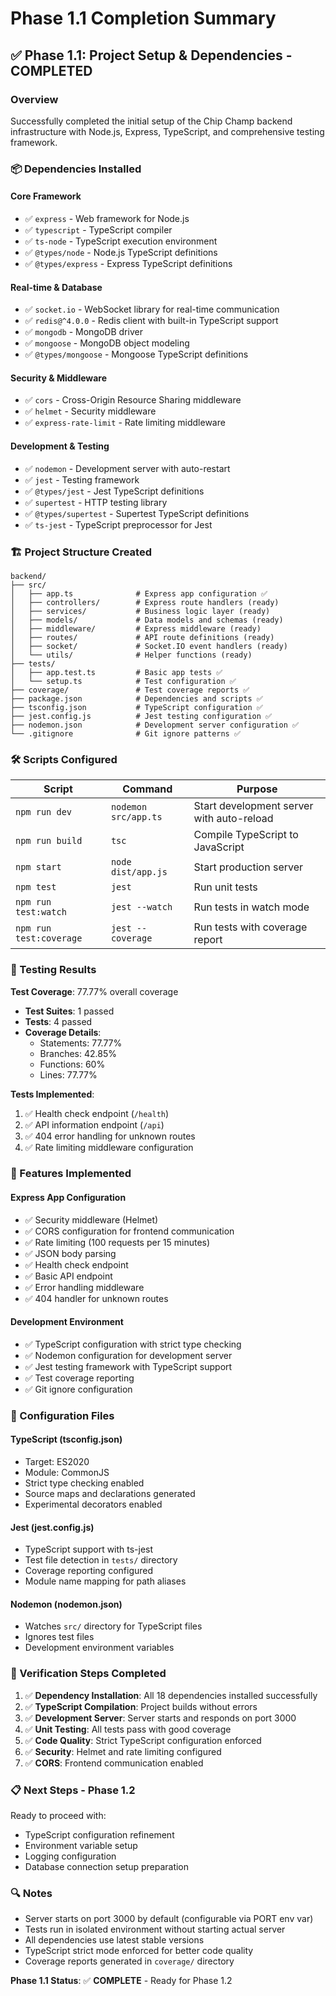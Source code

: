 # Phase 1.1 Completion Summary

## ✅ Phase 1.1: Project Setup & Dependencies - COMPLETED

### Overview
Successfully completed the initial setup of the Chip Champ backend infrastructure with Node.js, Express, TypeScript, and comprehensive testing framework.

### 📦 Dependencies Installed

#### Core Framework
- ✅ `express` - Web framework for Node.js
- ✅ `typescript` - TypeScript compiler
- ✅ `ts-node` - TypeScript execution environment
- ✅ `@types/node` - Node.js TypeScript definitions
- ✅ `@types/express` - Express TypeScript definitions

#### Real-time & Database
- ✅ `socket.io` - WebSocket library for real-time communication
- ✅ `redis@^4.0.0` - Redis client with built-in TypeScript support
- ✅ `mongodb` - MongoDB driver
- ✅ `mongoose` - MongoDB object modeling
- ✅ `@types/mongoose` - Mongoose TypeScript definitions

#### Security & Middleware
- ✅ `cors` - Cross-Origin Resource Sharing middleware
- ✅ `helmet` - Security middleware
- ✅ `express-rate-limit` - Rate limiting middleware

#### Development & Testing
- ✅ `nodemon` - Development server with auto-restart
- ✅ `jest` - Testing framework
- ✅ `@types/jest` - Jest TypeScript definitions
- ✅ `supertest` - HTTP testing library
- ✅ `@types/supertest` - Supertest TypeScript definitions
- ✅ `ts-jest` - TypeScript preprocessor for Jest

### 🏗️ Project Structure Created

```
backend/
├── src/
│   ├── app.ts              # Express app configuration ✅
│   ├── controllers/        # Express route handlers (ready)
│   ├── services/           # Business logic layer (ready)
│   ├── models/             # Data models and schemas (ready)
│   ├── middleware/         # Express middleware (ready)
│   ├── routes/             # API route definitions (ready)
│   ├── socket/             # Socket.IO event handlers (ready)
│   └── utils/              # Helper functions (ready)
├── tests/
│   ├── app.test.ts         # Basic app tests ✅
│   └── setup.ts            # Test configuration ✅
├── coverage/               # Test coverage reports ✅
├── package.json            # Dependencies and scripts ✅
├── tsconfig.json           # TypeScript configuration ✅
├── jest.config.js          # Jest testing configuration ✅
├── nodemon.json            # Development server configuration ✅
└── .gitignore              # Git ignore patterns ✅
```

### 🛠️ Scripts Configured

| Script | Command | Purpose |
|--------|---------|---------|
| `npm run dev` | `nodemon src/app.ts` | Start development server with auto-reload |
| `npm run build` | `tsc` | Compile TypeScript to JavaScript |
| `npm start` | `node dist/app.js` | Start production server |
| `npm test` | `jest` | Run unit tests |
| `npm run test:watch` | `jest --watch` | Run tests in watch mode |
| `npm run test:coverage` | `jest --coverage` | Run tests with coverage report |

### 🧪 Testing Results

**Test Coverage**: 77.77% overall coverage
- **Test Suites**: 1 passed
- **Tests**: 4 passed
- **Coverage Details**:
  - Statements: 77.77%
  - Branches: 42.85%
  - Functions: 60%
  - Lines: 77.77%

**Tests Implemented**:
1. ✅ Health check endpoint (`/health`)
2. ✅ API information endpoint (`/api`)
3. ✅ 404 error handling for unknown routes
4. ✅ Rate limiting middleware configuration

### 🚀 Features Implemented

#### Express App Configuration
- ✅ Security middleware (Helmet)
- ✅ CORS configuration for frontend communication
- ✅ Rate limiting (100 requests per 15 minutes)
- ✅ JSON body parsing
- ✅ Health check endpoint
- ✅ Basic API endpoint
- ✅ Error handling middleware
- ✅ 404 handler for unknown routes

#### Development Environment
- ✅ TypeScript configuration with strict type checking
- ✅ Nodemon configuration for development server
- ✅ Jest testing framework with TypeScript support
- ✅ Test coverage reporting
- ✅ Git ignore configuration

### 🔧 Configuration Files

#### TypeScript (tsconfig.json)
- Target: ES2020
- Module: CommonJS
- Strict type checking enabled
- Source maps and declarations generated
- Experimental decorators enabled

#### Jest (jest.config.js)
- TypeScript support with ts-jest
- Test file detection in `tests/` directory
- Coverage reporting configured
- Module name mapping for path aliases

#### Nodemon (nodemon.json)
- Watches `src/` directory for TypeScript files
- Ignores test files
- Development environment variables

### 🎯 Verification Steps Completed

1. ✅ **Dependency Installation**: All 18 dependencies installed successfully
2. ✅ **TypeScript Compilation**: Project builds without errors
3. ✅ **Development Server**: Server starts and responds on port 3000
4. ✅ **Unit Testing**: All tests pass with good coverage
5. ✅ **Code Quality**: Strict TypeScript configuration enforced
6. ✅ **Security**: Helmet and rate limiting configured
7. ✅ **CORS**: Frontend communication enabled

### 📋 Next Steps - Phase 1.2

Ready to proceed with:
- TypeScript configuration refinement
- Environment variable setup
- Logging configuration
- Database connection setup preparation

### 🔍 Notes

- Server starts on port 3000 by default (configurable via PORT env var)
- Tests run in isolated environment without starting actual server
- All dependencies use latest stable versions
- TypeScript strict mode enforced for better code quality
- Coverage reports generated in `coverage/` directory

**Phase 1.1 Status**: ✅ **COMPLETE** - Ready for Phase 1.2
